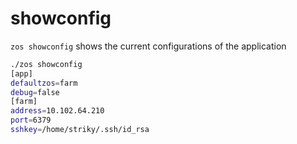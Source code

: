 # showconfig

`zos showconfig` shows the current configurations of the application


```bash
./zos showconfig
[app]
defaultzos=farm
debug=false
[farm]
address=10.102.64.210
port=6379
sshkey=/home/striky/.ssh/id_rsa
```